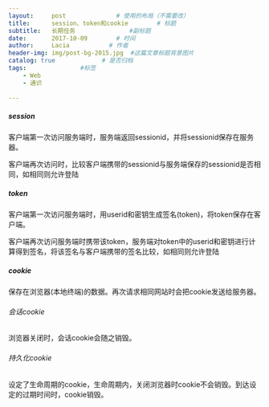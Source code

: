 ```yaml
---
layout:     post              # 使用的布局（不需要改）
title:      session、token和cookie        # 标题 
subtitle:   长期任务               #副标题
date:       2017-10-09        # 时间
author:     Lacia           # 作者
header-img: img/post-bg-2015.jpg  #这篇文章标题背景图片
catalog: true             # 是否归档
tags:               #标签
    - Web
    - 通识
     
---
```


##### session

客户端第一次访问服务端时，服务端返回sessionid，并将sessionid保存在服务器。

客户端再次访问时，比较客户端携带的sessionid与服务端保存的sessionid是否相同，如相同则允许登陆



##### token

客户端第一次访问服务端时，用userid和密钥生成签名(token)，将token保存在客户端。

客户端再次访问服务端时携带该token，服务端对token中的userid和密钥进行计算得到签名，将该签名与客户端携带的签名比较，如相同则允许登陆



##### cookie

保存在浏览器(本地终端)的数据。再次请求相同网站时会把cookie发送给服务器。

###### 会话cookie

浏览器关闭时，会话cookie会随之销毁。

###### 持久化cookie

设定了生命周期的cookie，生命周期内，关闭浏览器时cookie不会销毁。到达设定的过期时间时，cookie销毁。













